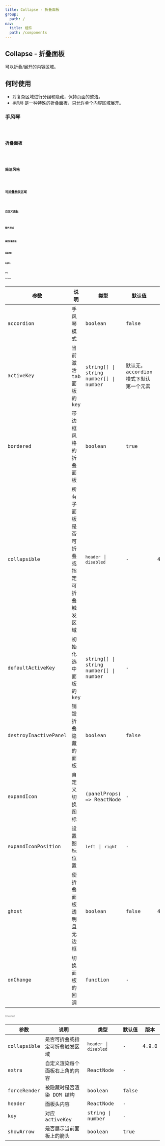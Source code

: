 ```yaml
---
title: Collapse - 折叠面板
group:
  path: /
nav:
  title: 组件
  path: /components
---
```


## Collapse - 折叠面板

可以折叠/展开的内容区域。

## 何时使用

- 对复杂区域进行分组和隐藏，保持页面的整洁。
- `手风琴` 是一种特殊的折叠面板，只允许单个内容区域展开。

### 手风琴

<code src="./demos/accordion.tsx" />

### 折叠面板

<code src="./demos/basic.tsx" />

### 简洁风格

<code src="./demos/borderless.tsx" />

### 可折叠触发区域

<code src="./demos/collapsible.tsx" />

### 自定义面板

<code src="./demos/custom.tsx" />

### 额外节点

<code src="./demos/extra.tsx" />

### 幽灵折叠面板

<code src="./demos/ghost.tsx" />

### 面板嵌套

<code src="./demos/mix.tsx" />

### 隐藏箭头

<code src="./demos/noarrow.tsx" />

## API

### Collapse

| 参数                 | 说明                                     | 类型                                          | 默认值                                 | 版本  |
| -------------------- | ---------------------------------------- | --------------------------------------------- | -------------------------------------- | ----- |
| accordion            | 手风琴模式                               | boolean                                       | false                                  |       |
| activeKey            | 当前激活 tab 面板的 key                  | string\[] \| string <br/> number\[] \| number | 默认无，accordion 模式下默认第一个元素 |       |
| bordered             | 带边框风格的折叠面板                     | boolean                                       | true                                   |       |
| collapsible          | 所有子面板是否可折叠或指定可折叠触发区域 | `header` \| `disabled`                        | -                                      | 4.9.0 |
| defaultActiveKey     | 初始化选中面板的 key                     | string\[] \| string<br/> number\[] \| number  | -                                      |       |
| destroyInactivePanel | 销毁折叠隐藏的面板                       | boolean                                       | false                                  |       |
| expandIcon           | 自定义切换图标                           | (panelProps) => ReactNode                     | -                                      |       |
| expandIconPosition   | 设置图标位置                             | `left` \| `right`                             | -                                      |       |
| ghost                | 使折叠面板透明且无边框                   | boolean                                       | false                                  | 4.4.0 |
| onChange             | 切换面板的回调                           | function                                      | -                                      |       |

### Collapse.Panel

| 参数        | 说明                           | 类型                   | 默认值 | 版本  |
| ----------- | ------------------------------ | ---------------------- | ------ | ----- |
| collapsible | 是否可折叠或指定可折叠触发区域 | `header` \| `disabled` | -      | 4.9.0 |
| extra       | 自定义渲染每个面板右上角的内容 | ReactNode              | -      |       |
| forceRender | 被隐藏时是否渲染 DOM 结构      | boolean                | false  |       |
| header      | 面板头内容                     | ReactNode              | -      |       |
| key         | 对应 activeKey                 | string \| number       | -      |       |
| showArrow   | 是否展示当前面板上的箭头       | boolean                | true   |       |
